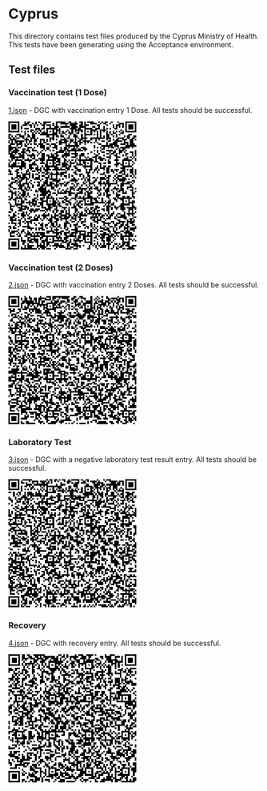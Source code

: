 # Cyprus

This directory contains test files produced by the Cyprus Ministry of Health.
This tests have been generating using the Acceptance environment.

## Test files

### Vaccination test (1 Dose)

[1.json](2DCode/raw/1.json) - DGC with vaccination entry 1 Dose.
All tests should be successful.

![1](png/1.png)

### Vaccination test (2 Doses)

[2.json](2DCode/raw/2.json) - DGC with vaccination entry 2 Doses.
All tests should be successful.

![2](png/2.png)


### Laboratory Test

[3.json](2DCode/raw/3.json) - DGC with a negative laboratory test result entry.
All tests should be successful.

![3](png/3.png)


### Recovery

[4.json](2DCode/raw/4.json) - DGC with recovery entry.
All tests should be successful.

![4](png/4.png)


